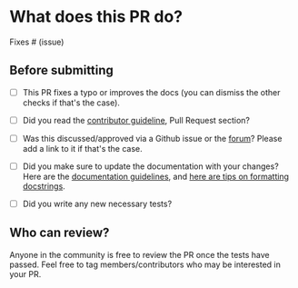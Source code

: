 # What does this PR do?

<!--
Congratulations! You've made it this far! You're not quite done yet though.

Once merged, your PR is going to appear in the release notes with the title you set, so make sure it's a great title that fully reflects the extent of your awesome contribution.

Then, please replace this with a description of the change and which issue is fixed (if applicable). Please also include relevant motivation and context. List any dependencies (if any) that are required for this change.

Once you're done, someone will review your PR shortly (see the section "Who can review?" below to tag some potential reviewers). They may suggest changes to make the code even better. If no one reviewed your PR after a week has passed, don't hesitate to post a new comment @-mentioning the same persons---sometimes notifications get lost.
-->

<!-- Remove if not applicable -->

Fixes # (issue)


## Before submitting
- [ ] This PR fixes a typo or improves the docs (you can dismiss the other checks if that's the case).
- [ ] Did you read the [contributor guideline](https://github.com/huggingface/transformers/blob/master/CONTRIBUTING.md#start-contributing-pull-requests),
      Pull Request section?
- [ ] Was this discussed/approved via a Github issue or the [forum](https://discuss.huggingface.co/)? Please add a link
      to it if that's the case.
- [ ] Did you make sure to update the documentation with your changes? Here are the
      [documentation guidelines](https://github.com/huggingface/transformers/tree/master/docs), and
      [here are tips on formatting docstrings](https://github.com/huggingface/transformers/tree/master/docs#writing-source-documentation).
- [ ] Did you write any new necessary tests?


## Who can review?

Anyone in the community is free to review the PR once the tests have passed. Feel free to tag
members/contributors who may be interested in your PR.

<!-- Your PR will be replied to more quickly if you can figure out the right person to tag with @

 If you know how to use git blame, that is the easiest way, otherwise, here is a rough guide of **who to tag**.
 Please tag fewer than 3 people.

Models:

- albert, bert, xlm: @LysandreJik
- blenderbot, bart, marian, pegasus, encoderdecoder,  t5: @patrickvonplaten, @patil-suraj
- longformer, reformer, transfoxl, xlnet: @patrickvonplaten
- fsmt: @stas00
- funnel: @sgugger
- gpt2: @patrickvonplaten, @LysandreJik
- rag: @patrickvonplaten, @lhoestq
- tensorflow: @LysandreJik

Library:

- benchmarks: @patrickvonplaten
- deepspeed: @stas00
- ray/raytune: @richardliaw, @amogkam
- text generation: @patrickvonplaten
- tokenizers: @n1t0, @LysandreJik
- trainer: @sgugger
- pipelines: @LysandreJik

Documentation: @sgugger

HF projects:

- Datasets: [different repo](https://github.com/huggingface/datasets)
- rust tokenizers: [different repo](https://github.com/huggingface/tokenizers)

Examples:

- maintained examples (not research project or legacy): @sgugger, @patil-suraj
- research_projects/bert-loses-patience: @JetRunner
- research_projects/distillation: @VictorSanh

 -->
